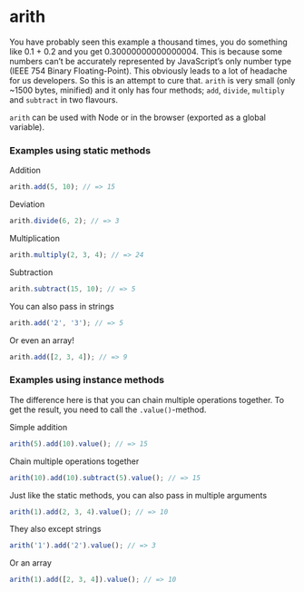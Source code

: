 # arith

You have probably seen this example a thousand times, you do something like 0.1 + 0.2 and you get 0.30000000000000004. 
This is because some numbers can’t be accurately represented by JavaScript’s only number type 
(IEEE 754 Binary Floating-Point). This obviously leads to a lot of headache for us developers. So this is an attempt to 
cure that. `arith` is very small (only ~1500 bytes, minified) and it only has four methods; `add`, `divide`, `multiply` and 
`subtract` in two flavours.

`arith` can be used with Node or in the browser (exported as a global variable).


### Examples using static methods

Addition
```js
arith.add(5, 10); // => 15 
```

Deviation
```js
arith.divide(6, 2); // => 3 
```

Multiplication
```js
arith.multiply(2, 3, 4); // => 24 
```

Subtraction
```js
arith.subtract(15, 10); // => 5
```

You can also pass in strings
```js
arith.add('2', '3'); // => 5
```

Or even an array!
```js
arith.add([2, 3, 4]); // => 9
```


### Examples using instance methods

The difference here is that you can chain multiple operations together. To get the result, you need to call the 
`.value()`-method. 

Simple addition
```js
arith(5).add(10).value(); // => 15
```

Chain multiple operations together
```js
arith(10).add(10).subtract(5).value(); // => 15 
```

Just like the static methods, you can also pass in multiple arguments
```js
arith(1).add(2, 3, 4).value(); // => 10 
```

They also except strings
```js
arith('1').add('2').value(); // => 3 
```

Or an array
```js
arith(1).add([2, 3, 4]).value(); // => 10
```
 
